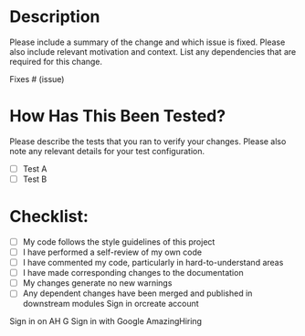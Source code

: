 # Description

Please include a summary of the change and which issue is fixed. Please also include relevant motivation and context. List any dependencies that are required for this change.

Fixes # (issue)

# How Has This Been Tested?

Please describe the tests that you ran to verify your changes. Please also note any relevant details for your test configuration.

- [ ] Test A
- [ ] Test B

# Checklist:

- [ ] My code follows the style guidelines of this project
- [ ] I have performed a self-review of my own code
- [ ] I have commented my code, particularly in hard-to-understand areas
- [ ] I have made corresponding changes to the documentation
- [ ] My changes generate no new warnings
- [ ] Any dependent changes have been merged and published in downstream modules
Sign in
orcreate account

Sign in on AH
G
Sign in with Google
AmazingHiring
